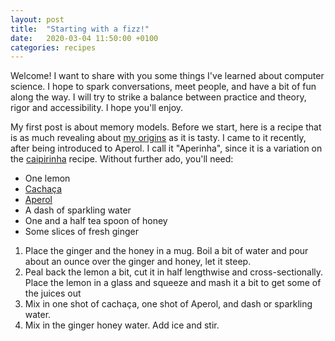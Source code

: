 ```yaml
---
layout: post
title:  "Starting with a fizz!"
date:   2020-03-04 11:50:00 +0100
categories: recipes
---
```

Welcome!  I want to share with you some things I've learned about computer science.  I hope to spark conversations, meet people, and have a bit of fun along the way.  I will try to strike a balance between practice and theory, rigor and accessibility.  I hope you'll enjoy.

My first post is about memory models.  Before we start, here is a recipe that is as much revealing about [my origins][vitoria] as it is tasty.  I came to it recently, after being introduced to Aperol.  I call it "Aperinha", since it is a variation on the [caipirinha][caipirinha] recipe.  Without further ado, you'll need:

- One lemon
- [Cachaça][cachaca]
- [Aperol][aperol]
- A dash of sparkling water
- One and a half tea spoon of honey
- Some slices of fresh ginger

1. Place the ginger and the honey in a mug.  Boil a bit of water and pour about an ounce over the ginger and honey, let it steep.
2. Peal back the lemon a bit, cut it in half lengthwise and cross-sectionally.  Place the lemon in a glass and squeeze and mash it a bit to get some of the juices out
3. Mix in one shot of cachaça, one shot of Aperol, and dash or sparkling water.
4. Mix in the ginger honey water.  Add ice and stir.

[vitoria]: https://en.wikipedia.org/wiki/Vit%C3%B3ria,_Esp%C3%ADrito_Santo
[caipirinha]: https://en.wikipedia.org/wiki/Caipirinha
[cachaca]: https://en.wikipedia.org/wiki/Cacha%C3%A7a
[aperol]: https://en.wikipedia.org/wiki/Aperol
